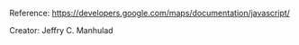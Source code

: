 Reference: https://developers.google.com/maps/documentation/javascript/

Creator: Jeffry C. Manhulad

